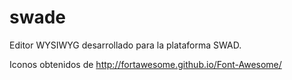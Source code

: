 swade
=====

Editor WYSIWYG desarrollado para la plataforma SWAD.

Iconos obtenidos de http://fortawesome.github.io/Font-Awesome/

